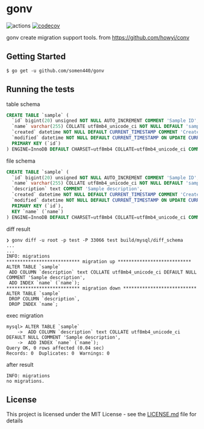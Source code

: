 # gonv

![actions](https://github.com/somen440/gonv/workflows/ci/badge.svg)
[![codecov](https://codecov.io/gh/somen440/gonv/branch/master/graph/badge.svg)](https://codecov.io/gh/somen440/gonv)

gonv create migration support tools. from https://github.com/howyi/conv

## Getting Started

```
$ go get -u github.com/somen440/gonv
```

## Running the tests

table schema

```sql
CREATE TABLE `sample` (
  `id` bigint(20) unsigned NOT NULL AUTO_INCREMENT COMMENT 'Sample ID',
  `name` varchar(255) COLLATE utf8mb4_unicode_ci NOT NULL DEFAULT 'sample' COMMENT 'Sample Name',
  `created` datetime NOT NULL DEFAULT CURRENT_TIMESTAMP COMMENT 'Created Time',
  `modified` datetime NOT NULL DEFAULT CURRENT_TIMESTAMP ON UPDATE CURRENT_TIMESTAMP COMMENT 'Modified Time',
  PRIMARY KEY (`id`)
) ENGINE=InnoDB DEFAULT CHARSET=utf8mb4 COLLATE=utf8mb4_unicode_ci COMMENT='sample table'
```

file schema

```sql
CREATE TABLE `sample` (
  `id` bigint(20) unsigned NOT NULL AUTO_INCREMENT COMMENT 'Sample ID',
  `name` varchar(255) COLLATE utf8mb4_unicode_ci NOT NULL DEFAULT 'sample' COMMENT 'Sample Name',
  `description` text COMMENT 'Sample description',
  `created` datetime NOT NULL DEFAULT CURRENT_TIMESTAMP COMMENT 'Created Time',
  `modified` datetime NOT NULL DEFAULT CURRENT_TIMESTAMP ON UPDATE CURRENT_TIMESTAMP COMMENT 'Modified Time',
  PRIMARY KEY (`id`),
  KEY `name` (`name`)
) ENGINE=InnoDB DEFAULT CHARSET=utf8mb4 COLLATE=utf8mb4_unicode_ci COMMENT='sample table'
```

diff result

```
❯ gonv diff -u root -p test -P 33066 test build/mysql/diff_schema 
...
...
INFO: migrations
*************************** migration up ***************************
ALTER TABLE `sample`
 ADD COLUMN `description` text COLLATE utf8mb4_unicode_ci DEFAULT NULL COMMENT 'Sample description',
 ADD INDEX `name` (`name`);
*************************** migration down ***************************
ALTER TABLE `sample`
 DROP COLUMN `description`,
 DROP INDEX `name`;
```

exec migration

```
mysql> ALTER TABLE `sample`
    ->  ADD COLUMN `description` text COLLATE utf8mb4_unicode_ci DEFAULT NULL COMMENT 'Sample description',
    ->  ADD INDEX `name` (`name`);
Query OK, 0 rows affected (0.04 sec)
Records: 0  Duplicates: 0  Warnings: 0
```

after result

```
INFO: migrations
no migrations.
```

## License

This project is licensed under the MIT License - see the [LICENSE.md](LICENSE.md) file for details
